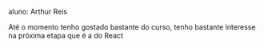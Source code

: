 aluno: Arthur Reis

Até o momento tenho gostado bastante do curso, tenho bastante interesse na próxima etapa que é a do React